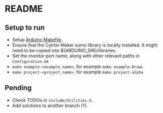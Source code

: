 # README

## Setup to run

- Setup [Arduino Makefile](https://github.com/sudar/Arduino-Makefile).
- Ensure that the Cytron Maker sumo library is locally installed. It might need to be copied into ${ARDUINO_DIR}/libraries.
- Set the monitor port name, along with other relevant paths in `Configuration.mk`
- `make example-<example_name>`, for example `make example-DrawL`
- `make project-<project_name>`, for example `make project-alpha`

## Pending

- Check TODOs in `include/Utilities.h`.
- Add solutions to another branch (?).
